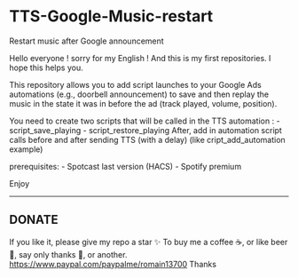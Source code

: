 # TTS-Google-Music-restart
 Restart music after Google announcement

Hello everyone ! sorry for my English ! 
And this is my first repositories.
I hope this helps you.

This repository allows you to add script launches to your Google Ads automations (e.g., doorbell announcement) to save and then replay the music in the state it was in before the ad (track played, volume, position).

You need to create two scripts that will be called in the TTS automation :
    - script_save_playing
    - script_restore_playing
After, add in automation script calls before and after sending TTS (with a delay) (like cript_add_automation example)

prerequisites: 
    - Spotcast last version (HACS)
    - Spotify premium

Enjoy

---
DONATE
-
If you like it, please give my repo a star ✨
To buy me a coffee ☕️, or like beer 🍺, say only thanks 🙏, or another.
https://www.paypal.com/paypalme/romain13700
Thanks

